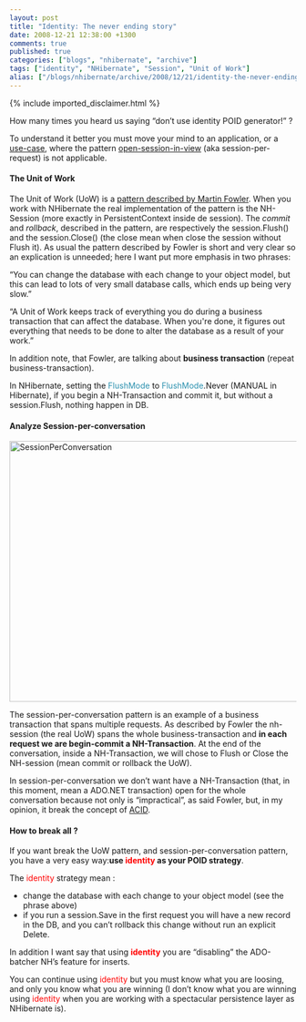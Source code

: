 ```yaml
---
layout: post
title: "Identity: The never ending story"
date: 2008-12-21 12:38:00 +1300
comments: true
published: true
categories: ["blogs", "nhibernate", "archive"]
tags: ["identity", "NHibernate", "Session", "Unit of Work"]
alias: ["/blogs/nhibernate/archive/2008/12/21/identity-the-never-ending-story.aspx"]
---
```

<!-- more -->
{% include imported_disclaimer.html %}
<p>How many times you heard us saying &ldquo;don&rsquo;t use identity POID generator!&rdquo; ?</p>
<p>To understand it better you must move your mind to an application, or a <a href="http://en.wikipedia.org/wiki/Use_case">use-case</a>, where the pattern <a href="http://www.hibernate.org/43.html">open-session-in-view</a> (aka session-per-request) is not applicable.</p>
<h4>The Unit of Work</h4>
<p>The Unit of Work (UoW) is a <a href="http://martinfowler.com/eaaCatalog/unitOfWork.html">pattern described by Martin Fowler</a>. When you work with NHibernate the real implementation of the pattern is the NH-Session (more exactly in PersistentContext inside de session). The <em>commit </em>and <em>rollback</em>, described in the pattern, are respectively the session.Flush() and the session.Close() (the close mean when close the session without Flush it). As usual the pattern described by Fowler is short and very clear so an explication is unneeded; here I want put more emphasis in two phrases:</p>
<p>&ldquo;You can change the database with each change to your object model, but this can lead to lots of very small database calls, which ends up being very slow.&rdquo; </p>
<p>&ldquo;A Unit of Work keeps track of everything you do during a business transaction that can affect the database. When you're done, it figures out everything that needs to be done to alter the database as a result of your work.&rdquo;</p>
<p>In addition note, that Fowler, are talking about <strong>business transaction</strong> (repeat business-transaction).</p>
<p>In NHibernate, setting the <span style="color: #2b91af">FlushMode</span> to <span style="color: #2b91af">FlushMode</span>.Never (MANUAL in Hibernate), if you begin a NH-Transaction and commit it, but without a session.Flush, nothing happen in DB.</p>
<h4>Analyze Session-per-conversation</h4>
<p><a href="/cfs-file.ashx/__key/CommunityServer.Blogs.Components.WeblogFiles/nhibernate/SessionPerConversation_5F00_587705A2.png"><img title="SessionPerConversation" style="border-top-width: 0px; display: inline; border-left-width: 0px; border-bottom-width: 0px; border-right-width: 0px" height="458" alt="SessionPerConversation" src="/cfs-file.ashx/__key/CommunityServer.Blogs.Components.WeblogFiles/nhibernate/SessionPerConversation_5F00_thumb_5F00_7345BC5F.png" width="640" border="0" /></a> </p>
<p>The session-per-conversation pattern is an example of a business transaction that spans multiple requests. As described by Fowler the nh-session (the real UoW) spans the whole business-transaction and <strong>in each request we are begin-commit a NH-Transaction</strong>. At the end of the conversation, inside a NH-Transaction, we will chose to Flush or Close the NH-session (mean commit or rollback the UoW).</p>
<p>In session-per-conversation we don&rsquo;t want have a NH-Transaction (that, in this moment, mean a ADO.NET transaction) open for the whole conversation because not only is &ldquo;impractical&rdquo;, as said Fowler, but, in my opinion, it break the concept of <a href="http://en.wikipedia.org/wiki/ACID">ACID</a>.</p>
<h4>How to break all ?</h4>
<p>If you want break the UoW pattern, and session-per-conversation pattern, you have a very easy way:<strong>use <span style="color: #ff0000">identity</span> as your POID strategy</strong>.</p>
<p>The <span style="color: #ff0000">identity</span> strategy mean :</p>
<ul>
<li>change the database with each change to your object model (see the phrase above) </li>
<li>if you run a session.Save in the first request you will have a new record in the DB, and you can&rsquo;t rollback this change without run an explicit Delete. </li>
</ul>
<p>In addition I want say that using <strong><span style="color: #ff0000">identity</span></strong> you are &ldquo;disabling&rdquo; the ADO-batcher NH&rsquo;s feature for inserts.</p>
<p>You can continue using <span style="color: #ff0000">identity</span> but you must know what you are loosing, and only you know what you are winning (I don&rsquo;t know what you are winning using <span style="color: #ff0000">identity</span> when you are working with a spectacular persistence layer as NHibernate is). </p>
